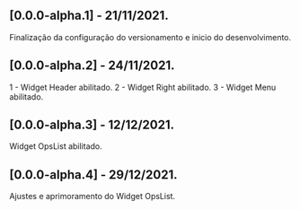 ## [0.0.0-alpha.1] - 21/11/2021.
Finalização da configuração do versionamento e inicio do desenvolvimento.

## [0.0.0-alpha.2] - 24/11/2021.
1 - Widget Header abilitado.
2 - Widget Right abilitado.
3 - Widget Menu abilitado.

## [0.0.0-alpha.3] - 12/12/2021.
Widget OpsList abilitado.

## [0.0.0-alpha.4] - 29/12/2021.
Ajustes e aprimoramento do Widget OpsList.